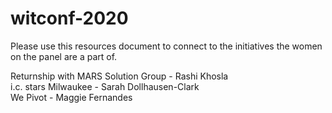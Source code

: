 # witconf-2020

Please use this resources document to connect to the initiatives the women on the panel are a part of. 

Returnship with MARS Solution Group - Rashi Khosla <br>
i.c. stars Milwaukee - Sarah Dollhausen-Clark <br>
We Pivot - Maggie Fernandes <br>

